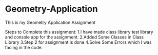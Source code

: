# Geometry-Application
This is my Geometry Application Assignment

Steps to Complete this assignment:
1.I have made class library test library and console app for the assignment.
2.Added Some Classes in Class Library
3.Step 2 for assignment is done
4.Solve Some Errors which I was facing in the code.